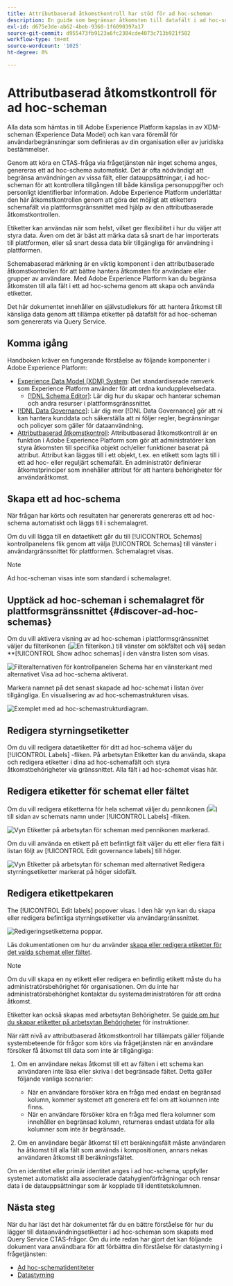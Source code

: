 ```yaml
---
title: Attributbaserad åtkomstkontroll har stöd för ad hoc-scheman
description: En guide som begränsar åtkomsten till datafält i ad hoc-scheman som genererats via Adobe Experience Platform Query Service.
exl-id: d675e3de-ab62-4beb-9360-1f6090397a17
source-git-commit: d955473fb9123a6fc2384cde4073c713b921f582
workflow-type: tm+mt
source-wordcount: '1025'
ht-degree: 0%

---
```


# Attributbaserad åtkomstkontroll för ad hoc-scheman

Alla data som hämtas in till Adobe Experience Platform kapslas in av XDM-scheman (Experience Data Model) och kan vara föremål för användarbegränsningar som definieras av din organisation eller av juridiska bestämmelser.

Genom att köra en CTAS-fråga via frågetjänsten när inget schema anges, genereras ett ad hoc-schema automatiskt. Det är ofta nödvändigt att begränsa användningen av vissa fält, eller datauppsättningar, i ad hoc-scheman för att kontrollera tillgången till både känsliga personuppgifter och personligt identifierbar information. Adobe Experience Platform underlättar den här åtkomstkontrollen genom att göra det möjligt att etikettera schemafält via plattformsgränssnittet med hjälp av den attributbaserade åtkomstkontrollen.

Etiketter kan användas när som helst, vilket ger flexibilitet i hur du väljer att styra data. Även om det är bäst att märka data så snart de har importerats till plattformen, eller så snart dessa data blir tillgängliga för användning i plattformen.

Schemabaserad märkning är en viktig komponent i den attributbaserade åtkomstkontrollen för att bättre hantera åtkomsten för användare eller grupper av användare. Med Adobe Experience Platform kan du begränsa åtkomsten till alla fält i ett ad hoc-schema genom att skapa och använda etiketter.

Det här dokumentet innehåller en självstudiekurs för att hantera åtkomst till känsliga data genom att tillämpa etiketter på datafält för ad hoc-scheman som genererats via Query Service.

## Komma igång

Handboken kräver en fungerande förståelse av följande komponenter i Adobe Experience Platform:

* [Experience Data Model (XDM) System](https://experienceleague.adobe.com/docs/experience-platform/xdm/home.html?lang=sv): Det standardiserade ramverk som Experience Platform använder för att ordna kundupplevelsedata.
   * [[!DNL Schema Editor]](https://experienceleague.adobe.com/docs/experience-platform/xdm/ui/overview.html): Lär dig hur du skapar och hanterar scheman och andra resurser i plattformsgränssnittet.
* [[!DNL Data Governance]](../../data-governance/home.md): Lär dig mer [!DNL Data Governance] gör att ni kan hantera kunddata och säkerställa att ni följer regler, begränsningar och policyer som gäller för dataanvändning.
* [Attributbaserad åtkomstkontroll](../../access-control/abac/overview.md): Attributbaserad åtkomstkontroll är en funktion i Adobe Experience Platform som gör att administratörer kan styra åtkomsten till specifika objekt och/eller funktioner baserat på attribut. Attribut kan läggas till i ett objekt, t.ex. en etikett som lagts till i ett ad hoc- eller reguljärt schemafält. En administratör definierar åtkomstprinciper som innehåller attribut för att hantera behörigheter för användaråtkomst.

## Skapa ett ad hoc-schema

När frågan har körts och resultaten har genererats genereras ett ad hoc-schema automatiskt och läggs till i schemalagret.

Om du vill lägga till en dataetikett går du till [!UICONTROL Schemas] kontrollpanelens flik genom att välja [!UICONTROL Schemas] till vänster i användargränssnittet för plattformen. Schemalagret visas.

>[!NOTE]
>
>Ad hoc-scheman visas inte som standard i schemalagret.

## Upptäck ad hoc-scheman i schemalagret för plattformsgränssnittet {#discover-ad-hoc-schemas}

Om du vill aktivera visning av ad hoc-scheman i plattformsgränssnittet väljer du filterikonen (![En filterikon.](../images/data-governance/filter.png)) till vänster om sökfältet och välj sedan **[!UICONTROL Show adhoc schemas] i den vänstra listen som visas.

![Filteralternativen för kontrollpanelen Schema har en vänsterkant med alternativet Visa ad hoc-schema aktiverat.](../images/data-governance/adhoc-schema-toggle.png)

Markera namnet på det senast skapade ad hoc-schemat i listan över tillgängliga. En visualisering av ad hoc-schemastrukturen visas.

![Exemplet med ad hoc-schemastrukturdiagram.](../images/data-governance/adhoc-schema-structure-diagram.png)

## Redigera styrningsetiketter

Om du vill redigera dataetiketter för ditt ad hoc-schema väljer du [!UICONTROL Labels] -fliken. På arbetsytan Etiketter kan du använda, skapa och redigera etiketter i dina ad hoc-schemafält och styra åtkomstbehörigheter via gränssnittet. Alla fält i ad hoc-schemat visas här.

## Redigera etiketter för schemat eller fältet

Om du vill redigera etiketterna för hela schemat väljer du pennikonen (![](../images/data-governance/edit-icon.png)) till sidan av schemats namn under [!UICONTROL Labels] -fliken.

![Vyn Etiketter på arbetsytan för scheman med pennikonen markerad.](../images/data-governance/edit-entire-schema-labels.png)

Om du vill använda en etikett på ett befintligt fält väljer du ett eller flera fält i listan följt av [!UICONTROL Edit governance labels] till höger.

![Vyn Etiketter på arbetsytan för scheman med alternativet Redigera styrningsetiketter markerat på höger sidofält.](../images/data-governance/edit-governance-labels.png)

## Redigera etikettpekaren

The [!UICONTROL Edit labels] popover visas. I den här vyn kan du skapa eller redigera befintliga styrningsetiketter via användargränssnittet.

![Redigeringsetiketterna poppar.](../images/data-governance/edit-labels-popover.png)

Läs dokumentationen om hur du använder [skapa eller redigera etiketter för det valda schemat eller fältet](https://experienceleague.adobe.com/docs/experience-platform/xdm/tutorials/labels.html#edit-the-labels-for-the-schema-or-field).

>[!NOTE]
>
>Om du vill skapa en ny etikett eller redigera en befintlig etikett måste du ha administratörsbehörighet för organisationen. Om du inte har administratörsbehörighet kontaktar du systemadministratören för att ordna åtkomst.

Etiketter kan också skapas med arbetsytan Behörigheter. Se [guide om hur du skapar etiketter på arbetsytan Behörigheter](../../access-control/abac/ui/labels.md) för instruktioner.

När rätt nivå av attributbaserad åtkomstkontroll har tillämpats gäller följande systembeteende för frågor som körs via frågetjänsten när en användare försöker få åtkomst till data som inte är tillgängliga:

1. Om en användare nekas åtkomst till ett av fälten i ett schema kan användaren inte läsa eller skriva i det begränsade fältet. Detta gäller följande vanliga scenarier:

   * När en användare försöker köra en fråga med endast en begränsad kolumn, kommer systemet att generera ett fel om att kolumnen inte finns.
   * När en användare försöker köra en fråga med flera kolumner som innehåller en begränsad kolumn, returneras endast utdata för alla kolumner som inte är begränsade.

1. Om en användare begär åtkomst till ett beräkningsfält måste användaren ha åtkomst till alla fält som används i kompositionen, annars nekas användaren åtkomst till beräkningsfältet.

Om en identitet eller primär identitet anges i ad hoc-schema, uppfyller systemet automatiskt alla associerade datahygienförfrågningar och rensar data i de datauppsättningar som är kopplade till identitetskolumnen.

## Nästa steg

När du har läst det här dokumentet får du en bättre förståelse för hur du lägger till dataanvändningsetiketter i ad hoc-scheman som skapats med Query Service CTAS-frågor. Om du inte redan har gjort det kan följande dokument vara användbara för att förbättra din förståelse för datastyrning i frågetjänsten:

* [Ad hoc-schematidentiteter](./ad-hoc-schema-identities.md)
* [Datastyrning](https://experienceleague.adobe.com/docs/experience-platform/data-governance/home.html)
